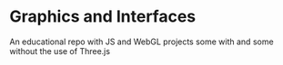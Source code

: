 # Graphics and Interfaces
An educational repo with JS and WebGL projects some with and some without the use of Three.js
